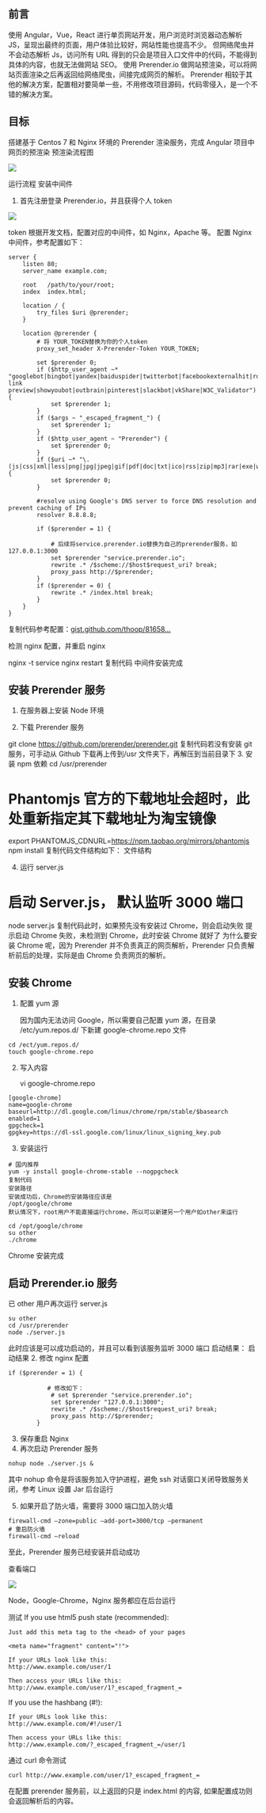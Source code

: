 ## 前言

使用 Angular，Vue，React 进行单页网站开发，用户浏览时浏览器动态解析 JS，呈现出最终的页面，用户体验比较好，网站性能也提高不少。
但网络爬虫并不会动态解析 Js，访问所有 URL 得到的只会是项目入口文件中的代码，不能得到具体的内容，也就无法做网站 SEO。
使用 Prerender.io 做网站预渲染，可以将网站页面渲染之后再返回给网络爬虫，间接完成网页的解析。
Prerender 相较于其他的解决方案，配置相对要简单一些，不用修改项目源码，代码零侵入，是一个不错的解决方案。

## 目标

搭建基于 Centos 7 和 Nginx 环境的 Prerender 渲染服务，完成 Angular 项目中网页的预渲染
预渲染流程图

![](https://user-gold-cdn.xitu.io/2019/6/17/16b635d6f09ea8f0?imageView2/0/w/1280/h/960/format/webp/ignore-error/1)

运行流程
安装中间件

1. 首先注册登录 Prerender.io，并且获得个人 token

![](https://user-gold-cdn.xitu.io/2019/6/17/16b635d6f3cc4b89?imageView2/0/w/1280/h/960/format/webp/ignore-error/1)

token
根据开发文档，配置对应的中间件，如 Nginx，Apache 等。
配置 Nginx 中间件，参考配置如下：

``` 
server {
    listen 80;
    server_name example.com;

    root   /path/to/your/root;
    index  index.html;

    location / {
        try_files $uri @prerender;
    }

    location @prerender {
        # 将 YOUR_TOKEN替换为你的个人token
        proxy_set_header X-Prerender-Token YOUR_TOKEN;

        set $prerender 0;
        if ($http_user_agent ~* "googlebot|bingbot|yandex|baiduspider|twitterbot|facebookexternalhit|rogerbot|linkedinbot|embedly|quora link preview|showyoubot|outbrain|pinterest|slackbot|vkShare|W3C_Validator") {
            set $prerender 1;
        }
        if ($args ~ "_escaped_fragment_") {
            set $prerender 1;
        }
        if ($http_user_agent ~ "Prerender") {
            set $prerender 0;
        }
        if ($uri ~* "\.(js|css|xml|less|png|jpg|jpeg|gif|pdf|doc|txt|ico|rss|zip|mp3|rar|exe|wmv|doc|avi|ppt|mpg|mpeg|tif|wav|mov|psd|ai|xls|mp4|m4a|swf|dat|dmg|iso|flv|m4v|torrent|ttf|woff|svg|eot)") {
            set $prerender 0;
        }

        #resolve using Google's DNS server to force DNS resolution and prevent caching of IPs
        resolver 8.8.8.8;

        if ($prerender = 1) {

            # 后续将service.prerender.io替换为自己的prerender服务，如127.0.0.1:3000
            set $prerender "service.prerender.io";
            rewrite .* /$scheme://$host$request_uri? break;
            proxy_pass http://$prerender;
        }
        if ($prerender = 0) {
            rewrite .* /index.html break;
        }
    }
}
```

复制代码参考配置：[gist.github.com/thoop/81658…](https://gist.github.com/thoop/8165802)

检测 nginx 配置，并重启 nginx

nginx -t
service nginx restart
复制代码
中间件安装完成

## 安装 Prerender 服务

1. 在服务器上安装 Node 环境

2. 下载 Prerender 服务

git clone https://github.com/prerender/prerender.git
复制代码若没有安装 git 服务，可手动从 Github 下载再上传到/usr 文件夹下，再解压到当前目录下 3. 安装 npm 依赖
cd /usr/prerender

# Phantomjs 官方的下载地址会超时，此处重新指定其下载地址为淘宝镜像

export PHANTOMJS_CDNURL=https://npm.taobao.org/mirrors/phantomjs
npm install
复制代码文件结构如下：
文件结构

4. 运行 server.js

# 启动 Server.js， 默认监听 3000 端口

node server.js
复制代码此时，如果预先没有安装过 Chrome，则会启动失败
提示启动 Chrome 失败，未检测到 Chrome，此时安装 Chrome 就好了
为什么要安装 Chrome 呢，因为 Prerender 并不负责真正的网页解析，Prerender 只负责解析前后的处理，实际是由 Chrome 负责网页的解析。

## 安装 Chrome

1. 配置 yum 源

   因为国内无法访问 Google，所以需要自己配置 yum 源，在目录 /etc/yum.repos.d/ 下新建 google-chrome.repo 文件

``` 
cd /ect/yum.repos.d/
touch google-chrome.repo
```

2. 写入内容

   vi google-chrome.repo

``` 
[google-chrome]
name=google-chrome
baseurl=http://dl.google.com/linux/chrome/rpm/stable/$basearch
enabled=1
gpgcheck=1
gpgkey=https://dl-ssl.google.com/linux/linux_signing_key.pub
```

3. 安装运行

``` 
# 国内推荐
yum -y install google-chrome-stable --nogpgcheck
复制代码
安装路径
安装成功后，Chrome的安装路径应该是
/opt/google/chrome
默认情况下，root用户不能直接运行chrome，所以可以新建另一个用户如other来运行

cd /opt/google/chrome
su other
./chrome
```

Chrome 安装完成

## 启动 Prerender.io 服务

已 other 用户再次运行 server.js

``` 
su other
cd /usr/prerender
node ./server.js
```

此时应该是可以成功启动的，并且可以看到该服务监听 3000 端口
启动结果：
启动结果 2. 修改 nginx 配置

``` 
if ($prerender = 1) {

           # 修改如下：
            # set $prerender "service.prerender.io";
            set $prerender "127.0.0.1:3000";
            rewrite .* /$scheme://$host$request_uri? break;
            proxy_pass http://$prerender;
        }
```

3. 保存重启 Nginx
4. 再次启动 Prerender 服务

``` 
nohup node ./server.js &
```

其中 nohup 命令是将该服务加入守护进程，避免 ssh 对话窗口关闭导致服务关闭，参考 Linux 设置 Jar 后台运行

5. 如果开启了防火墙，需要将 3000 端口加入防火墙

``` 
firewall-cmd —zone=public —add-port=3000/tcp —permanent
# 重启防火墙
firewall-cmd —reload
```

至此，Prerender 服务已经安装并启动成功

查看端口

![](https://user-gold-cdn.xitu.io/2019/6/17/16b635d6f2109fc7?imageView2/0/w/1280/h/960/format/webp/ignore-error/1)

Node，Google-Chrome，Nginx 服务都应在后台运行

测试
If you use html5 push state (recommended):

``` 
Just add this meta tag to the <head> of your pages

<meta name="fragment" content="!">
```

``` 
If your URLs look like this:
http://www.example.com/user/1

Then access your URLs like this:
http://www.example.com/user/1?_escaped_fragment_=
```

If you use the hashbang (#!):

``` 
If your URLs look like this:
http://www.example.com/#!/user/1

Then access your URLs like this:
http://www.example.com/?_escaped_fragment_=/user/1
```

通过 curl 命令测试

``` 
curl http://www.example.com/user/1?_escaped_fragment_=
```

在配置 prerender 服务前，以上返回的只是 index.html 的内容, 如果配置成功则会返回解析后的内容。
